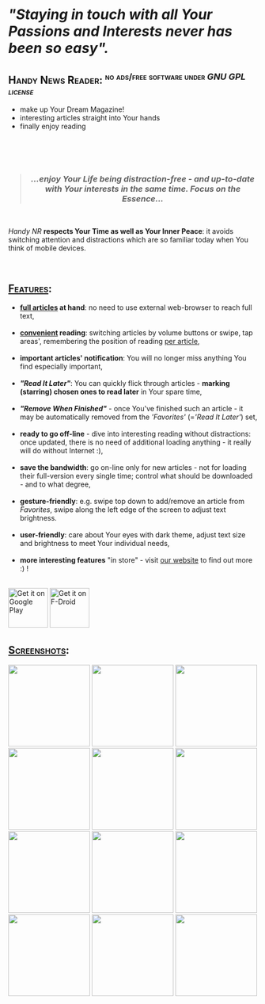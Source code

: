 <h1><em>"Staying in touch with all Your Passions and Interests never has been so easy".</em></h1>

<h2 style="font-variant: small-caps;">Handy News Reader: <sup>no ads/free software under <em>GNU GPL license</em></sup></h2>
<ul>
	<li>make up Your Dream Magazine!</li>
	<li>interesting articles straight into Your hands</li>
	<li>finally enjoy reading</li>
</ul>
 
<center><br /><br /><br />
<blockquote>
<h3><em>...enjoy Your Life being distraction-free - and up-to-date with Your interests in the same time. Focus on the Essence...</em></h3>
</blockquote><br />
</center>

<p><em>Handy NR</em> <b>respects Your Time as well as Your Inner Peace</b>: it avoids switching attention and distractions which are so familiar today when You think of mobile devices.</p>

<br />

<h2 style="font-variant: small-caps;"><u>Features</u>:</h2>
<ul>
	<li><b><u>full articles</u> at hand</b>: no need to use external web-browser to reach full text,<br /><br /></li>
	<li><b><u>convenient</u> reading</b>: switching articles by volume buttons or swipe, tap areas', remembering the position of reading <u>per article</u>,<br /><br /></li>
	<li><b>important articles' notification</b>: You will no longer miss anything You find especially important,<br /><br /></li>
	<li><b><em>"Read It Later"</em></b>: You can quickly flick through articles - <b>marking (starring) chosen ones to read later</b> in Your spare time,<br /><br /></li>
	<li><b><em>"Remove When Finished"</b></em> - once You've finished such an article - it may be automatically removed from the <em>'Favorites'</em> (=<em>'Read It Later'</em>) set,<br /><br /></li>
	<li><b>ready to go off-line</b> - dive into interesting reading without distractions: once updated, there is no need of additional loading anything - it really will do without Internet :),<br /><br /></li>
	<li><b>save the bandwidth</b>: go on-line only for new articles - not for loading their full-version every single time; control what should be downloaded - and to what degree,<br /><br /></li>
	<li><b>gesture-friendly</b>: e.g. swipe top down to add/remove an article from <em>Favorites</em>, swipe along the left edge of the screen to adjust text brightness.<br /><br /></li>
	<li><b>user-friendly</b>: care about Your eyes with dark theme, adjust text size and brightness to meet Your individual needs,<br /><br /></li>
	<li><b>more interesting features</b> "in store" - visit <a href="https://handynewsreader.blogspot.com" target="_blank">our website</a> to find out more :) !<br /><br /></li>
</ul>



[<img src="https://play.google.com/intl/en_us/badges/images/generic/en-play-badge.png"
     alt="Get it on Google Play"
     height="80">](https://play.google.com/store/apps/details?id=ru.yanus171.feedexfork)
[<img src="https://fdroid.gitlab.io/artwork/badge/get-it-on.png"
     alt="Get it on F-Droid"
     height="80">](https://f-droid.org/packages/ru.yanus171.feedexfork/)
	 
	 
<h2 style="font-variant: small-caps;"><u>Screenshots</u>:</h2>

<img style="text-align: left!important;" width="165px" src="https://lh3.googleusercontent.com/LWyO3eQJtFQn4od_ZmlPmZCDCZZZVIfFt00yC6VTKhAGa7qDEX792Ur9CnjZ1HIL3UXxhaAq0cY6tsRkWK4Zy3MfdI4lAMLjjEv4LIUGyYtuJMb7KWEzIVYHe5vUqpFCNdHeFTAoGNy1ykVdSX0AkHVhASUX7JDeYdmXLFgXDqVxU-eyprZlZ1moatdu5h2jjLPZDWkmczHJoMWt_nZEohfoNV6C7o3Ugu1H_mF7GIneX1M4Nt70vwupZ6PwShuuBQ7W-a2O1Q1F0G5_q8FYDj7yIx2CI4IpTL_cOLeyH17RhWxO0s-C1ARPub8ZQUm6NlyNVvoR17vVHOV8IwLHh3ZZcG75dNkjSDvRDnc7E37MPEM3WlYqnAyqR6K6BQKRRwlytyRq_0D_prcfpSigxJA7Kr2GoRBLG0_qzTO9xg2bzUlpqAHqw21lGEOdkfQiu9S3AifZaystfMmAsGpzddb9CLxXaqWJOVwCuixDQ56ERRyFO-IEpkTKim9_KYkrsd81ni7Fiu1yHQZr-AnxUFaeBjDL6Us6e-0Kqr2xTR7fGuwNOHB6KyS8Y4nuUX0CeNYaKrfYOcoFQPU6Z4Z_5B11dhC4jNfp6tNxyBn4Dygj_8eBZmeD2gX1UqUWxUAWSxhHDADja-jFSGB5PMYZV6hLYgSOa2Py1XbjfvPtala8CvWjYe8IrFjhDIZgJg9VWj_vuwCsf32KvAHdkVxRMGQ1mA=w510-h906-no" />

<img width="165px" src="https://lh3.googleusercontent.com/AkAoF0SK2s86oQsop-iJCe_m5dZGOlDqcTEH-cqUot9ObnP1R8692v8iGJuBTxj_htDtmqc6EEoIfj4rnYbJmxZm8xq6qdPWsLqO9ur9uMxOeISUQ-IdIpZUn0P1ANUe-Uq-IDDuYxOgVIDUtc7opWNxtgcAaT5svBn9bcVX4g-kd8qPNEEtj6BG0PwzHxyPiooYSRZ38CaQ0r0biI2fKs-w3S-anSqhFJxekfH8fR34BVb8OOZcLiBWEOFXYobrEpHFvyAUHJXWxPKJgzszhiOI62baL7SdizTFDmAL8AlGaxtZka7AsGyEzEddVkEWQKxZGYAF2MKVOHSgsJBXwYl-_TZeu5mXsYlqIt6QYrgzlpQIH6nS5Goqpo6mUSQ6Z7XyGojPlbi5RgSXJJxQ_g5PUipMX3rcbMJFLHOp3_UlLiG1WE6qaH183UP0_nQCEU7wB8MZz2bNDAPq9LTU5AI5SS8HjY67TOM0S_5kEvoXZRzkXp4vWPUlzC-ngn57lQvtdPWMr48H2hB1APEBGP13KrX-Hh-rzhvqGqZ-10rkWY4Zf3ndF6Sq1B-hXz2gcvxGoW1dApWFXREy0Bc6ia8LZahuufhs5AFb-H98ckka7SSlf1RhaKfjL9KLjFWfYNs95n_srYIYWxLgu9-xg7y1OZl3xUsUd75YLjCaSbKI2pVAjmp8HPxbaGRBLhty2t1_VV0izCEWmPNpIQG2Xo1DxA=w195-h346-no" />

<img width="165px" src="https://lh3.googleusercontent.com/r_nt0flLCrWt7afDojCgcIMOeh3gWAt_UQj1zKouASszq-pBOPJLGIpAe8WovoDCl8Bf1SUuUam_v2usROGw2ztDa8YnbW5nnt4U59hWOmmd2dgw0y1YPnZlTTrMT6GTUj9yaj8Azc9lYuTSeEdsst1HyBTGYpSclRDML9gZUIf7HlyTmIhkrFPv-1UHFfS1gqjM7VBj4pynrcGnK8xlwYPRUvmTGa5p8YDvqZ4b6tlGLnmnmDhjwe_bW74cnD4CWqIXJap0j35PstJD-uE0gKPLzzqIe3KmV4rkFpzClbPPXuYt_UXSzau3MpaJJSzEPvbTZVlWlZVUfMn287vP-AtJwSmG5v3_Us3QQ8wyzIxThKfLo658u1-xCXxmu0EAHoQTVX9eXhRqLp4AOLpTs1ZrovbmVKs5m1jNkFag9taNVBBJa5PbazbqHp2KwWEX2w3640ifWofIvNRUUqY3_EGeheUZmGSo1xFLEK49KcQF2Y_eJUdUiqCV2jgSvKuDOqmVs7OAI9wVVfLLkjHB9EC4nB7MvAfz3dtIKcMnCemRLSfAr1SaUgS2Qm8zW53wfslNDWl7pFBjAoRN7DLT5V312443SKBuCh0to0-64Osy3fetq9COJiw4PKLA8sEFkIsSnpe0YcKTGEYpBGV1D0YKsPwG3qoJd8KZWy_BmUV_v5W1WD4-yBsJBPcGKxMZL8gx9C5RAg2-bft-kdgJE6zdQg=w157-h278-no" />

<img width="165px" src="https://lh3.googleusercontent.com/lFwxzbvIDoVwj2vKe7rPP8yiJUD9KNf6cp1OpeSOV7xWgFClpjhQxFCOHjQJKDyN9N19rGSx2syxbJ_ErKpDknnZw4stHS5BxBOi0kb9DwSqxyv7s6ljZ2ALgT47lKd3Vc7UermxmmM99I_4qROPVM7DVFOFd_KJjERciRO0Je7SIXEZB67nsswAPg269VcLUESerWZbDpWpNYs6Px_iIM5jzny5Z-Sm7TIPsbwoEg8x078ZCbRieyNQItYHwv3r-nwDQpdPnk7xPPzAbydaDjGAn3yA8OFdIHAHzhMpfFmprVVcRnB12EAKMFsPICi1VDX-m4in3JTCq6YqiCLNBvCXzOmQU-cg53TyrbS2A-bT4UnpB4mdYQXlAhbzz7_njuFF6EdaxNfuSIDOml58rW7Kc0CEG_MN5BRra3yR0xAiVi52X_fgKrOc2vdGAC5j2C89vcpPAHDgATmznJxnXNKTlsi7ESqCoXKYFK_khi1iaNb_Mx-wkjLLvxjSqKcD7ZCREaRCISacRSan4qxtYO9KIBznqD-drwz7dp3qVBGyFLBgQflGTZzhZFICrGNaIRwRtt49EDbU38yjllvKapNYaQCRohynpha7nadSOjBqxiAz7IpQQMRYbxqjzSazfq_7AiRzJWNtbnlLfyHCpSYVrF2zaTw_8QgV4ael_uEo-xr0s6UOyZGR3ftHJrdW5Gqd1_JCBHsWS6D0la4PLI0nDA=w510-h906-no" />

<img width="165px" src="https://lh3.googleusercontent.com/Vh5tONoD1P0_UPylbRQIgQkWYIO5XhXIJ0crE7rJyO1jO0IJSWvUs7l0ayvdAuBjr6Kkt_YcoJLRmV5dGGIOFNwCYjgNmqoFVJKOEjHmEptCn5Twbm8Lp3jd6m8VbIE-RFLiNzMnpLAHmCeDBbQClBqkunuGebw6oDtVPoZYFoJ1Vw9uANZF3KuwroyZGArWdGHAQjSFETqQj6qq9RrUmTdlNxtZ9trD7bVTHGQEHCFtuUWc2bdiDi-j5nYEa4OFxAbtcZoW1bb_3gbs369qjndk1uKoVCctdQSqhyg5Ck84w82dPtIeEws1wWG-bKr1mjo-HhEuopiWO88mNe0zxLunUHpvBlaGogfwtP4r6CT1LoUDcbKoltXU8O7BN37fbq_gJrIhcXNBsR1gU_9ytjxKhSfffo4O9YMdLygNYpcG_y3NSlVfsa-Faz4j2bmaDwnw-7ZUJvDjSXBr5mZTPC3fAx4Spv8qampaR04Lz6vtcubV9VexfsO6RcO0fc_ToPzLf9TBlBAAw2YKeONNdONqPIa2sN2aLNRg3tNQgFAN4EGDWyAUdjFlcfQ9KKdVnNLB56I4jbp431LHl4dom77KXbHweOlYgjEDiO4VbSD0BGT1VRPPgjGFszj1ads1x37GzG0sdSAwUc6cKkdZ3hDxuvgZ_jrEBhD_TRGglX2MQJipeF30E8cOFlhZv2y3rn75V17U_sUt18z7LvtyrXfPGw=w157-h278-no" />

<img width="165px" src="https://lh3.googleusercontent.com/YWrOnrh34E5cbWSzN_BL0w6nwse7jagb0UXN1fSbRKfGojTTcJddEcxzbBY4m7mDItguLDLJMKkvl4IN-1a6YTSnQx_mtfC2kQZx10jLajMSQGKAC4pihaq0OQp4c6BUOl5FmaKnupDjEuVdOk6NstEqp3OZY1mOrnePdgDqvaeg9Z2S_DaURf25boaYm7H6lKdyLid583gfNY6wWitTqjCXdk_OUho0gPwumR8UU3NFrw7qQ__jp-xOpnqME6K6jTm383zQJoR4__FGKmYIfgCzkVxnTFoPer4MXNsJj_a6OYgTqESmN_KH-qOu2iwRAOcS6OMvXew4RdVB2o2FrjdQr0ShuspQujXQ93aaOHmDulhBRew5c21KDgAwU1pY5qDP9trGcEcdmhd_1Or5My2uIwMvkd5MKVZcw-N14113IiFoL-MNibYWWKY7_4o_xlYO4rTjYeCgbLWbjNt2cArpofvRoKYSH0-RYU7YcRPABHrr5oMqUe0oo_rquRF_BqBHZV-iUMsLkyIP8SeupVIkceC12eho3BV5sZt5F0K3ojBYu2nTwmMs_cm2c10Eh4fmKPpHmpUgN8yY6iPpGc5QLn0eB53N7syV1LHl69PFrXkWw4iCmL3r0DseaAG1PuIeuNBO9ex6UkZLjadYcoESGY8f-y-02f2tHZ4RPeLgyfGJv3XficiIhiOTbtP7wcWRw29rv3gOPhkYTp6gOj4Jnw=w510-h906-no" />

<img width="165px" src="https://lh3.googleusercontent.com/Bll3vAwNs76KYC8_lUc7LlTDW1weUqSjjZToz6qU08itAalOby9Ur88xDPTRr2_jZnyMEYb-i4aPdDANVkj24Yr5C_P_TngJ7dZBUVeQ0lrI1JEsYxw3Tf8-axxAeW17w4hr-EIu6UQYTKSnWh8mtqDw3civ4MAqzygayAUnGC87YfQxjgi94PdvWud8J5UuTuFl7LKb__0YxiM1VmKolJ3fX_dAEI424y8udexRWJL0J_bFTtbCs0LsaqEmlEJZ7k-Ls_4YrOW25CIiFtrY1_cqCXxe2_uMw_9IepaDMkPwCVe1AfoSxEwoecUV1imeWvHE6ZW9fSFxlYuvRzZzcx_y1qIh9LksAshM-90fBNNht8NE0inUgo_BmSE3wCK1PYuyxFFKuiwgSZXoOVaVBLfV6hJhutjONtmQ2_kqz1Blap_7y9N6OhDEbU59-_H2WLvNEXDtoaINdcNNmzMCyPM8WKo1C97tI5q7dbLrT_j7b3lGVbXxmylQIALO9wWvl0jwJP-d1VTydKnG-JhEMHSJ8X7Wcebjt309gGsFLEPkTi-PABBBtPm6oYxD6Ai3a6xPUCctKeuUQGHUgl0OzF5Fj7lMf8ALx3UniX9xIad2W5I3mf7Fq5g1VDr9ZZf_Akp_alsfEOY4mpP17NNmVyt5hgc9V6DcITBR8hO4a77_UILJxbNogcl3llJriyOhj6qzd4F9seJijUmvNrqLg0lThQ=w510-h906-no" />

<img width="165px" src="https://lh3.googleusercontent.com/JvovF_k6z5idTmFfsitfBKWiE1Bbxdmbq_RbdicjnVwOdkt0kU9A0-D3Tmkjit3VBFo3nB-1SKf_tP0q46m5CLy8RorV6b9V9V6VbZrNMbwyIjVvXYAtSg9yl5ldgXBRdJUTtLdIRvHWKt__J5yvS4gXVC1Y9xJCX0clbtdqUxfbZs0QJ8xhZiRPybq4rlo4yePYgpqqSMXOEGe9CittnAQNZ5314dALa5b4mEj-VezwNew_ad4GulqfsvRYBtJqP609UIV9GGnVSUK4YcWbxCWz-zRpSBMs_sf8zcEhK8e0E8WcfBT7oAMwJGuI_ENSVT_VcRV7gL5E5RNCDlRM8jlndtUd7VIX-aobIuG0d3fAtuecR3vtihL8ObP75JIIFupEByf6RAdPtge0LaEE6ZpQkG9OcFO5d7v82BY62occiflwwzcCtMeQyBaezKI0Wz0nlKklmZUiqVmVNTJ_xJlDJx7BEkC8UJmaB0I1jCJg3h1VHZYuNvl3GU-tYDztfnvZPbVI0Kcg2Y6fFqj1zTjubQGl9bdXjOqGC11rFHcmRxT-1Iie3Mw2jNIp9HFwYgiF7v_rodn2Z6rwTzTCEkMvusaO0M-uXVGb5mTp_x7WSoUPJetKdBxwxbJ8jWFf7HNbvMrI_f-0VTdUloKqTb6ETUySfJpxMjsOKB_ZJaKI4DWZ28IHDhnl6fXWpEp2Ga2oIqOyweQrXDKLXR0oP0q0Eg=w510-h906-no" />

<img width="165px" src="https://lh3.googleusercontent.com/iN5wNXAS9NEZWcg6si7aFv2pdecSQYbtvlOfKGEE7pAofXeicZEkCVKBj-V2lkPACAHhOI6u8JvlIiaNu2cmorvvOuan0gyM6EuLpkfcKZYhedlKXS1DWIlAe4RY3p7jh7Sf7CqsU5mLJm5LsUTiKiC8uAAsFresGH4pMLL2W4YiER0-4cOM7YfE0lNmzL2275kyKtnOhPPrPatRONBzpOW_H0hKGdO4ksSiE5ELa6rhNkwmMVpbqGUD2kfYFHQ0rha5_arOLaQGCSkPgncuYPIuwxTBW-wwZ4v2I_PKvnBooi8U0I34Ei4JEcJ2pxgALnsXGaQJJYiBpkojRtuWM0dwLPBKZJrJyv6b6S_v1gTC81wPh-lNwovlIMk_WbKGUPhxRUY5bQtB4NgkEmuoCoYzOPvRjllwl9YfHXg1PyYbZUCN8CsDLNkO5-lGugX6kvcRAFqF2HTCzg3z_MQZB_oRpPAS5Mdpz5EpWk-Qnq4OVbqi-9SPg0w_Bo7xOUr80h83izGks44vZyI53B6ZJjuZtvle6qe1T_id0F_2R0NIpxfBmUKdC_aA1bOuUW0kRKKoDAmwTchdyFrHPBlXZpc5Dr77AJG4l-0nPHk8pZRElFy25xM3rfCgrqpUZYsnSkiD8jGK8qdVIxg5dUUQcOy21skgllUkLVJnB49ST-SJl-rYaBf65O5fgXmeb1AHeYvcj1oa0NKJpzouLbGWeUdEAg=w510-h906-no" />

<img width="165px" src="https://lh3.googleusercontent.com/Ry_jNdF55WceV8Qqbc-MvdtKEnRwjqZSJrHns5xhvRUQtbUu5fNECtQrQokp2dNzrLIs69vX72kh9uGzan_KGcgcO1fDa5w8ME_6GjP9RLkC7FcvFg2hQwvxHQiT5c1qe_DmC6vxv-dvA1TLLtIM5ApB-6UrhTmNWRFAFPCY70h4rl88ztBrtnwgNOw6DW1PnKTD3EUPiuB1skrdWZ3bU0TvvHEgG-Sq3ZS8ulOMzUgRJ6FGiNadscOiHywxot8JHFtt8vzl_AP0RN2EUkLcw1zYPWAXRKF9-J_zd7axoiFSwjyQ4mGMlmU9RDa-Ukb859FJ1ZlwVBrFX8bpv7Pof8Ejs9Vlth2o_KzMn4oSM93c3VUmSKuphOBqA4noDlpuiBDBj_agSNxuLTsIk72eXeRS6xL5c0_i9-_IU7yLkm1C1ZxiHFEqJVaqn0uZufkN2aPaP8yhOQrECsMryFaK9dyAWeOfcpZJxIEmwZ0zHhbVgXddYmNzclb74TEdyuPV9kCX_J9Ne43jY6deQQaUsNQ46CI0otjxX24fUY71wwPHGKsiVVEec1QB2jVSqjL5P7yNn3L6EjqPWezZ8lqHtP5yZoxVFv_9WAI1Yay-zMH9JH5IrQwsoC5kLIA8ohx-2pVZkbJFXWzRw3HrcUoGMhUeW7DVrhNKUy-6k0L_a9AwtrqQb0-FBGp-zKmtd5CkWNHwKkO9oPrrjoNxsWeTSkKyug=w510-h906-no" />

<img width="165px" src="https://lh3.googleusercontent.com/kfyQfP47dpNBBgH32fmWSzcKdKc689fOUosjdK2D4pa-fu_jEB3VyPzWFLU4ZzjOB3Kn2xDCeapElpCpQOdBNPiuE6v75Vy-o2TahLKZKLcv85hm5XiUWfiY_vW-ceB_my4NvcJrniPO2XN8il8OfIxfQ2dQ1_uRx4A_vVaIxQnE1OFeJvoePT7qnkhxshexssIxBx_gKBTm0Hby9J3NR-oR8-jL413XmhkN3sExs7fTq3MmoGAbPls4MLEj0lX7rfOaifqhslWVldgFRNHtQ9PtlEa4c0vS-I0V91k9sMj9hg2vx8J0boeRmJA7Icpxhn_c955-1kUwkjQx7Nc4bvLibzJ4092oIJAvXN2aymlzzY_d5Aun412bVVv0SoAEMTYMLhtdVSrFOxckdWiwJ3SofT88ZZ9nXVGLSvURyeiEahNrPxOFLV5Jgous0zfIHGrIeMn36KUBvWbVuf2s-r8cOZzY1Nc7ZcIzITFQa3NOuyoMNJFWejvVnD34jJZrtPBMzqih5AeMr-7Cyo5rIwnt82sblHvPAj462ddfa5Q2s88Ic3ZsEKK7wjIADcmHeQNbtZOm1m3HxW8lAadr8nensIZ0VfDHjWiMLYAypSf795ByyzE4xZBEoCBd8M-5rvPuezrWBuVKPwA9qf62obrThjY3mZOz_gLI1L-cDf2-nxn1GYRUAOQPSxd7lxK6Fy6yvTsVh_3lJj5QlfmC8_T-Cw=w195-h346-no" />

<img width="165px" src="https://lh3.googleusercontent.com/3muV_NVNvBiBwgPz5iGWMqVvrWQEvhVsfyXNXzxsTrFAeoYC3EmKVBBU3LSZuy4ZflJEcxtuCZJjQKb3YIntUEW6wwCFf6t73ufTTMPRuiwbmkqiofe8wd1LKQGr3bp480RhIOcHOWAxynlz6C_EhaUNPbdA98Dl-Uvp7p2GtRsslQNPUuNkeiP1-_a27NQe6IlY7_n1MCcUCFcBqnjj5O3NSY3wBr70nBQOykEVugxOgrOHIJ55yKFOLfN1QjZAukSozwq1oFK1vJt4FC0Qq1FcgxHFwZT0RVY0JGdIEL0UpeeaeaPR8OSTM0OVv_KmMFY7hrTMEO_WaISWex1TL3wjgqwGGr3VRe0BIiByzIT-kN7HSxoQc309ZQCAMJH0x3sIUbnyvX2mga4jeP7tw7NnhczD4UV7ynVLd55vhO0NiEKN6W6JnRQpQVobVSNb9EvYeH4cyJAPf7k5uPKrEI8RH9ObNwV1uwd7RUKI_TEAXAW3TqIbZavht0ZnDx8iMN6pL6TkMBuhceGhlanHlHGxVU9meNazaRCX12Esx9fn4V7ZoAQt4U3d5yzGHQmIC_f8xzq9cjpzfz0l-bnFnMROePrHyXnP-_6zgi0dIQJAM6DNV0cn3zZ9cXH8PF_bckJHEsCSMBbK7qmTJW-1FvPoCg7VVzaXph1CvK_nF6ZaI20cljHqtS7C0-FLoPHcFcNIlCRsdPbPtVg9rDrsgXqejA=w510-h906-no" />
